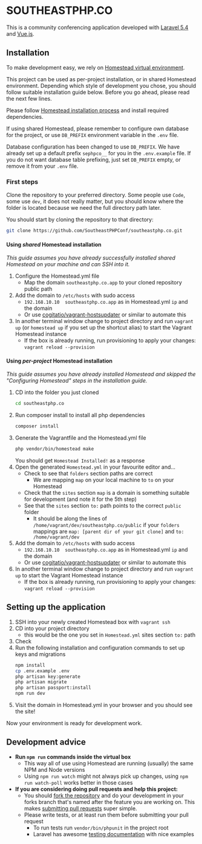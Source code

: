 # SOUTHEASTPHP.CO

This is a community conferencing application developed with [Laravel 5.4](laravel-54-docs) and [Vue.js](vuejs).

## Installation

To make development easy, we rely on [Homestead virtual environment](laravel-homestead).

This project can be used as per-project installation, or in shared Homestead environment.
Depending which style of development you chose, you should follow suitable installation guide below. Before you go ahead, please read the next few lines.

Please follow [Homestead installation process](laravel-homestead-install) and install required dependencies.

If using shared Homestead, please remember to configure own database for the project, or use `DB_PREFIX` environment variable in the `.env` file.

Database configuration has been changed to use `DB_PREFIX`.
We have already set up a default prefix `sephpco__` for you in the `.env.example` file.
If you do not want database table prefixing, just set `DB_PREFIX` empty, or remove it from your `.env` file.

### First steps

Clone the repository to your preferred directory. Some people use `Code`, some use `dev`, it does not really matter, but you should know where the folder is located because we need the full directory path later.

You should start by cloning the repository to that directory:
``` bash 
git clone https://github.com/SoutheastPHPConf/southeastphp.co.git
```

#### Using _shared_ Homestead installation

_This guide assumes you have already successfully installed shared Homestead on your machine and can SSH into it._

1. Configure the Homestead.yml file
    - Map the domain `southeastphp.co.app` to your cloned repository public path
2. Add the domain to `/etc/hosts` with sudo access
    - `192.168.10.10  southeastphp.co.app` as in Homestead.yml `ip` and the domain
    - Or use [cogitatio/vagrant-hostsupdater](laravel-hostsupdater) or similar to automate this
3. In another terminal window change to project directory and run `vagrant up` (or `homestead up` if you set up the shortcut alias) to start the Vagrant Homestead instance
    - If the box is already running, run provisioning to apply your changes:
      `vagrant reload --provision`

#### Using _per-project_ Homestead installation

_This guide assumes you have already installed Homestead and skipped the "Configuring Homestead" steps in the installation guide._

1. CD into the folder you just cloned
    ``` bash
    cd southeastphp.co
    ```
2. Run composer install to install all php dependencies
    ``` bash
    composer install
    ``` 
3. Generate the Vagrantfile and the Homestead.yml file
    ``` bash
    php vendor/bin/homestead make
    ``` 
    You should get `Homestead Installed!` as a response
4. Open the generated `Homestead.yml` in your favourite editor and...
    - Check to see that `folders` section paths are correct
        - We are mapping `map` on your local machine to `to` on your Homestead
    - Check that the `sites` section `map` is a domain is something suitable for development (and note it for the 5th step)
    - See that the `sites` section `to:` path points to the correct `public` folder
        - It should be along the lines of `/home/vagrant/dev/southeastphp.co/public`  if your `folders` mappings are `map: [parent dir of your git clone]` and `to: /home/vagrant/dev` 
5. Add the domain to `/etc/hosts` with sudo access
    - `192.168.10.10  southeastphp.co.app` as in Homestead.yml `ip` and the domain
    - Or use [cogitatio/vagrant-hostsupdater](laravel-hostsupdater) or similar to automate this
6. In another terminal window change to project directory and run `vagrant up`  to start the Vagrant Homestead instance
    - If the box is already running, run provisioning to apply your changes:
      `vagrant reload --provision`

## Setting up the application

1. SSH into your newly created Homestead box with `vagrant ssh`
2. CD into your project directory
    - this would be the one you set in `Homestead.yml` sites section `to:` path
3. Check 
3. Run the following installation and configuration commands to set up keys and migrations
    ``` bash
    npm install
    cp .env.example .env
    php artisan key:generate
    php artisan migrate
    php artisan passport:install
    npm run dev
    ```
4. Visit the domain in Homestead.yml in your browser and you should see the site!

Now your environment is ready for development work.

## Development advice

- **Run `npm run` commands inside the virtual box**
    - This way all of use using Homestead are running (usually) the same NPM and Node versions
    - Using `npm run watch` might not always pick up changes, using `npm run watch-poll` works better in those cases
- **If you are considering doing pull requests and help this project:**
    - You should [fork the repository](gh-fork) and do your development in your forks branch that's named after the feature you are working on.
      This makes [submitting pull requests](gh-pr) super simple.
    - Please write tests, or at least run them before submitting your pull request
        - To run tests run `vendor/bin/phpunit` in the project root
        - Laravel has awesome [testing documentation](laravel-54-testing) with nice examples


[laravel-54-docs]: https://laravel.com/docs/5.4
[vuejs]: https://vuejs.org
[laravel-homestead]: https://laravel.com/docs/5.4/homestead
[laravel-homestead-install]: https://laravel.com/docs/5.4/homestead#installation-and-setup
[vagrant-hostsupdater]: https://github.com/cogitatio/vagrant-hostsupdater
[laravel-54-testing]: https://laravel.com/docs/5.4/testing
[gh-fork]: https://help.github.com/articles/fork-a-repo/
[gh-pr]: https://help.github.com/articles/proposing-changes-to-your-work-with-pull-requests/
